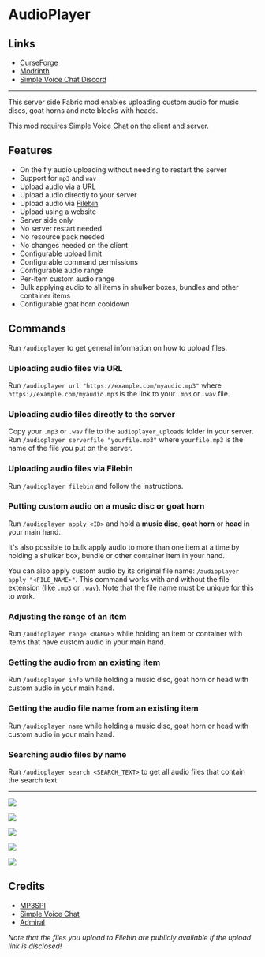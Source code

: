 <!-- modrinth_exclude.start -->

# AudioPlayer

## Links

- [CurseForge](https://www.curseforge.com/minecraft/mc-mods/audioplayer)
- [Modrinth](https://modrinth.com/mod/audioplayer)
- [Simple Voice Chat Discord](https://discord.gg/4dH2zwTmyX)

---

<!-- modrinth_exclude.end -->

This server side Fabric mod enables uploading custom audio for music discs, goat horns and note blocks with heads.

This mod requires [Simple Voice Chat](https://www.curseforge.com/minecraft/mc-mods/simple-voice-chat) on the client and server.

## Features

- On the fly audio uploading without needing to restart the server
- Support for `mp3` and `wav`
- Upload audio via a URL
- Upload audio directly to your server
- Upload audio via [Filebin](https://github.com/espebra/filebin2/)
- Upload using a website
- Server side only
- No server restart needed
- No resource pack needed
- No changes needed on the client
- Configurable upload limit
- Configurable command permissions
- Configurable audio range
- Per-item custom audio range
- Bulk applying audio to all items in shulker boxes, bundles and other container items
- Configurable goat horn cooldown

## Commands

Run `/audioplayer` to get general information on how to upload files.

### Uploading audio files via URL

Run `/audioplayer url "https://example.com/myaudio.mp3"` where `https://example.com/myaudio.mp3` is the link to your `.mp3` or `.wav` file.

### Uploading audio files directly to the server

Copy your `.mp3` or `.wav` file to the `audioplayer_uploads` folder in your server.
Run `/audioplayer serverfile "yourfile.mp3"` where `yourfile.mp3` is the name of the file you put on the server.

### Uploading audio files via Filebin

Run `/audioplayer filebin` and follow the instructions.

### Putting custom audio on a music disc or goat horn

Run `/audioplayer apply <ID>` and hold a **music disc**, **goat horn** or **head** in your main hand.

It's also possible to bulk apply audio to more than one item at a time by holding a shulker box, bundle or other container item in your hand.

You can also apply custom audio by its original file name:
`/audioplayer apply "<FILE_NAME>"`.
This command works with and without the file extension (like `.mp3` or `.wav`).
Note that the file name must be unique for this to work.

### Adjusting the range of an item

Run `/audioplayer range <RANGE>` while holding an item or container with items that have custom audio in your main hand.

### Getting the audio from an existing item

Run `/audioplayer info` while holding a music disc, goat horn or head with custom audio in your main hand.

### Getting the audio file name from an existing item

Run `/audioplayer name` while holding a music disc, goat horn or head with custom audio in your main hand.

### Searching audio files by name

Run `/audioplayer search <SEARCH_TEXT>` to get all audio files that contain the search text.


---
[![](https://user-images.githubusercontent.com/13237524/179395180-05f2ec3b-2ed3-412d-8639-72c7f13a8068.png)](https://youtu.be/j8GRcYnjUp8)

[![](https://user-images.githubusercontent.com/13237524/179395233-582b70bc-f308-47c7-96ff-541257e86545.png)](https://youtu.be/tixidvB4Zko)

![](https://user-images.githubusercontent.com/13237524/179395296-be3643eb-1c23-4300-ac17-25d11d53d6f3.png)

![](https://user-images.githubusercontent.com/13237524/142997959-9120d038-4ee6-45bb-8815-2179884ef958.png)

![](https://user-images.githubusercontent.com/13237524/143213769-99a6b03a-887a-4b30-8b18-baf394be6b6c.png)

## Credits

- [MP3SPI](https://github.com/umjammer/mp3spi)
- [Simple Voice Chat](https://github.com/henkelmax/simple-voice-chat)
- [Admiral](https://github.com/henkelmax/admiral)

*Note that the files you upload to Filebin are publicly available if the upload link is disclosed!*
